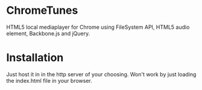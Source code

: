 ChromeTunes
===========

HTML5 local mediaplayer for Chrome using FileSystem API, HTML5 audio element, Backbone.js and jQuery.

Installation
===========

Just host it in in the http server of your choosing. Won't work by just loading the index.html file in your browser.